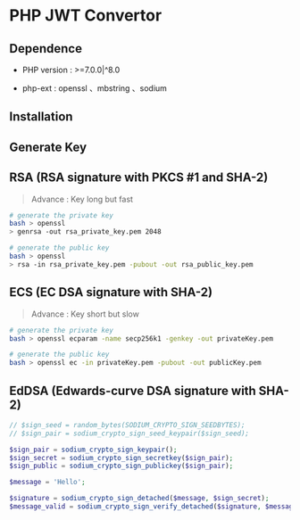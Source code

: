 # PHP JWT Convertor

## Dependence

* PHP version : >=7.0.0|^8.0

* php-ext : openssl 、mbstring 、sodium

## Installation

## Generate Key

## RSA (RSA signature with PKCS #1 and SHA-2)

> Advance : Key long but fast

```bash
# generate the private key
bash > openssl
> genrsa -out rsa_private_key.pem 2048

# generate the public key
bash > openssl
> rsa -in rsa_private_key.pem -pubout -out rsa_public_key.pem
```

## ECS (EC DSA signature with SHA-2)

> Advance : Key short but slow

```bash
# generate the private key
bash > openssl ecparam -name secp256k1 -genkey -out privateKey.pem

# generate the public key
bash > openssl ec -in privateKey.pem -pubout -out publicKey.pem
```

## EdDSA (Edwards-curve DSA signature with SHA-2)

```php
// $sign_seed = random_bytes(SODIUM_CRYPTO_SIGN_SEEDBYTES);
// $sign_pair = sodium_crypto_sign_seed_keypair($sign_seed);

$sign_pair = sodium_crypto_sign_keypair();
$sign_secret = sodium_crypto_sign_secretkey($sign_pair);
$sign_public = sodium_crypto_sign_publickey($sign_pair);

$message = 'Hello';

$signature = sodium_crypto_sign_detached($message, $sign_secret);
$message_valid = sodium_crypto_sign_verify_detached($signature, $message, $sign_public);
```